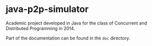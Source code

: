# java-p2p-simulator
Academic project developed in Java for the class of Concurrent and Distributed Programming in 2014.

Part of the documentation can be found in the `doc` directory.
